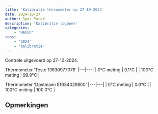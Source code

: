 ```yaml
---
title: 'Kalibratie thermometer op 27-10-2024'
date: 2024-10-27
author: Spar Pater
description: 'Kalibratie logboek'
categories:
    - 'HACCP'
tags:
    - '2024'
    - 'kalibratie'
---
```

Controle uitgevoerd op 27-10-2024.

Thermometer 'Testo 10630977076'
|---|---|
| 0°C meting | 0.1°C |
| 100°C meting | 99.9°C |

Thermometer 'Dostmann E1034029800'
|---|---|
| 0°C meting | 0.0°C |
| 100°C meting | 100.0°C |

## Opmerkingen


